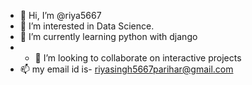 - 👋 Hi, I’m @riya5667
- 👀 I’m interested in Data Science.
- 🌱 I’m currently learning python with django 
- - 💞️ I’m looking to collaborate on interactive projects
- 📫 my email id is- riyasingh5667parihar@gmail.com

<!---
riya5667/riya5667 is a ✨ special ✨ repository because its `README.md` (this file) appears on your GitHub profile.
You can click the Preview link to take a look at your changes.
--->
